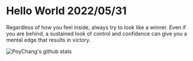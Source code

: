 # Hello World 2022/05/31

Regardless of how you feel inside, always try to look like a winner. Even if you are behind, a sustained look of control and confidence can give you a mental edge that results in victory.

![PoyChang's github stats](https://github-readme-stats.vercel.app/api?username=poychang&show_icons=true&theme=dracula)
